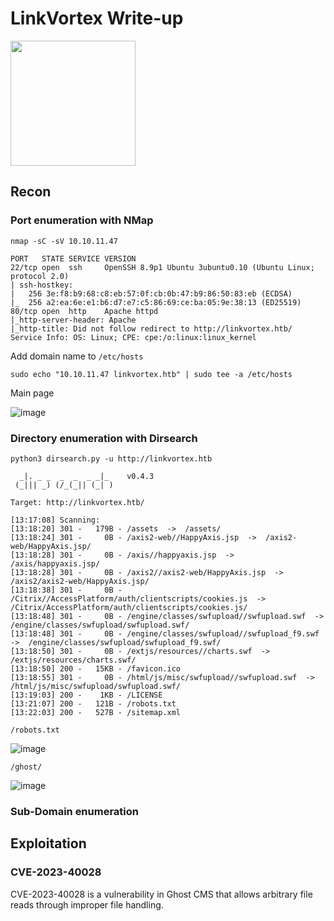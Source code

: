 # LinkVortex Write-up

<img src="https://labs.hackthebox.com/storage/avatars/97f12db8fafed028448e29e30be7efac.png" width="200" height="200">

## Recon 

### Port enumeration with NMap

`nmap -sC -sV 10.10.11.47`

    PORT   STATE SERVICE VERSION
    22/tcp open  ssh     OpenSSH 8.9p1 Ubuntu 3ubuntu0.10 (Ubuntu Linux; protocol 2.0)
    | ssh-hostkey: 
    |   256 3e:f8:b9:68:c8:eb:57:0f:cb:0b:47:b9:86:50:83:eb (ECDSA)
    |_  256 a2:ea:6e:e1:b6:d7:e7:c5:86:69:ce:ba:05:9e:38:13 (ED25519)
    80/tcp open  http    Apache httpd
    |_http-server-header: Apache
    |_http-title: Did not follow redirect to http://linkvortex.htb/
    Service Info: OS: Linux; CPE: cpe:/o:linux:linux_kernel

Add domain name to `/etc/hosts`

    sudo echo "10.10.11.47 linkvortex.htb" | sudo tee -a /etc/hosts

Main page 

![image](https://github.com/user-attachments/assets/8d7b2112-786e-415a-9e20-4b45ad71107a)

### Directory enumeration with Dirsearch

`python3 dirsearch.py -u http://linkvortex.htb`

      _|. _ _  _  _  _ _|_    v0.4.3                                                        
     (_||| _) (/_(_|| (_| )                                                                 
                                                                                            
    Target: http://linkvortex.htb/
    
    [13:17:08] Scanning:                                                                    
    [13:18:20] 301 -   179B - /assets  ->  /assets/                             
    [13:18:24] 301 -     0B - /axis2-web//HappyAxis.jsp  ->  /axis2-web/HappyAxis.jsp/
    [13:18:28] 301 -     0B - /axis//happyaxis.jsp  ->  /axis/happyaxis.jsp/    
    [13:18:28] 301 -     0B - /axis2//axis2-web/HappyAxis.jsp  ->  /axis2/axis2-web/HappyAxis.jsp/
    [13:18:38] 301 -     0B - /Citrix//AccessPlatform/auth/clientscripts/cookies.js  ->  /Citrix/AccessPlatform/auth/clientscripts/cookies.js/
    [13:18:48] 301 -     0B - /engine/classes/swfupload//swfupload.swf  ->  /engine/classes/swfupload/swfupload.swf/
    [13:18:48] 301 -     0B - /engine/classes/swfupload//swfupload_f9.swf  ->  /engine/classes/swfupload/swfupload_f9.swf/
    [13:18:50] 301 -     0B - /extjs/resources//charts.swf  ->  /extjs/resources/charts.swf/
    [13:18:50] 200 -   15KB - /favicon.ico                                      
    [13:18:55] 301 -     0B - /html/js/misc/swfupload//swfupload.swf  ->  /html/js/misc/swfupload/swfupload.swf/
    [13:19:03] 200 -    1KB - /LICENSE                                          
    [13:21:07] 200 -   121B - /robots.txt                                        
    [13:22:03] 200 -   527B - /sitemap.xml                                       

`/robots.txt`

![image](https://github.com/user-attachments/assets/0020976b-e733-4743-8ede-5e170b74f309)

`/ghost/`

![image](https://github.com/user-attachments/assets/0bd133c8-5ae1-4c5d-ba86-4da790dab444)


### Sub-Domain enumeration 



## Exploitation 

### CVE-2023-40028

CVE-2023-40028 is a vulnerability in Ghost CMS that allows arbitrary file reads through improper file handling. 
